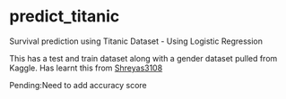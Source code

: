 # predict_titanic
Survival prediction using Titanic Dataset - Using Logistic Regression


This has a test and train dataset along with a gender dataset pulled from Kaggle.
Has learnt this from <a href="https://github.com/Shreyas3108"> Shreyas3108 </a>


Pending:Need to add accuracy score
